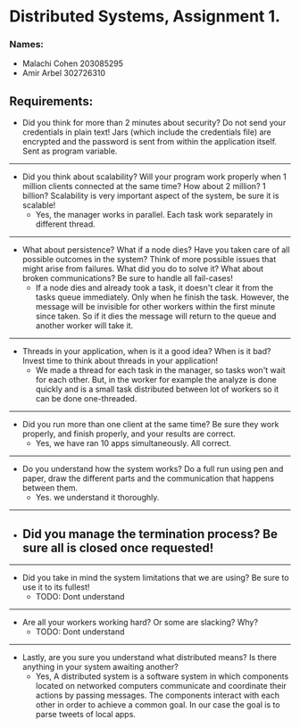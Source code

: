 # Distributed Systems, Assignment 1.
### Names:
- Malachi Cohen 203085295
- Amir Arbel 302726310

## Requirements:
* Did you think for more than 2 minutes about security? Do not send your credentials in plain text!
 Jars (which include the credentials file) are encrypted and the password is sent from within the application itself. Sent as program variable.

---
* Did you think about scalability? Will your program work properly when 1 million clients
connected at the same time? How about 2 million? 1 billion? Scalability is very important aspect of the system, be sure it is scalable!
    - Yes, the manager works in parallel. Each task work separately in different thread.
---
- What about persistence? What if a node dies? Have you taken care of all possible outcomes in the system?
    Think of more possible issues that might arise from failures. What did you do to solve it?
    What about broken communications? Be sure to handle all fail-cases!
    - If a node dies and already took a task, it doesn't clear it from the tasks queue immediately. Only when he finish the task.
    However, the message will be invisible for other workers within the first minute since taken. So if it dies the message will return to the queue and another worker will take it.
---
- Threads in your application, when is it a good idea? When is it bad? Invest time to think about threads in your application!
    - We made a thread for each task in the manager, so tasks won't wait for each other. 
    But, in the worker for example the analyze is done quickly and is a small task distributed between lot of workers so it can be done one-threaded.
---
- Did you run more than one client at the same time? Be sure they work properly, and finish properly, and your results are correct.
    - Yes, we have ran 10 apps simultaneously. All correct.
---
- Do you understand how the system works? Do a full run using pen and paper, draw the different parts and the communication that happens between them.
    - Yes. we understand it thoroughly.
---
- Did you manage the termination process? Be sure all is closed once requested!
    -
---
- Did you take in mind the system limitations that we are using? Be sure to use it to its fullest!
    - TODO: Dont understand
---
- Are all your workers working hard? Or some are slacking? Why?
    - TODO: Dont understand
---
- Lastly, are you sure you understand what distributed means? Is there anything in your system awaiting another?
    - Yes, A distributed system is a software system in which components located on networked computers communicate and coordinate their actions by passing messages. The components interact with each other in order to achieve a common goal. In our case the goal is to parse tweets of local apps.
